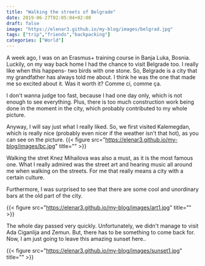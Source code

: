 ```yaml
---
title: "Walking the streets of Belgrade"
date: 2019-06-27T02:05:04+02:00
draft: false
image: "https://elenar3.github.io/my-blog/images/belgrad.jpg"
tags: ["trip","friends","backpacking"]
categories: ["World"]
---
```

A week ago, I was on an Erasmus+ training course in Banja Luka, Bosnia. Luckily, on my way back home I had the chance to visit Belgrade too. I really like when this happens- two birds with one stone.
So, Belgrade is a city that my grandfather has always told me about. I think he was the one that made me so excited about it. Was it worth it? Comme ci, comme ça.

I don't wanna judge too fast, because I had one day only, which is not enough to see everything. Plus, there is too much construction work being done in the moment in the city, which probably contributed to my whole picture. 

Anyway, I will say just what I really liked. So, we first visited Kalemegdan, which is really nice (probably even nicer if the weather isn't that hot), as you can see on the picture.
{{< figure src="https://elenar3.github.io/my-blog/images/bc.jpg" title="" >}}
 
 Walking the stret Knez Mihailova was also a must, as it is the most famous one. What I really admired was the street art and hearing music all around me when walking on the streets. For me that really means a city with a certain culture.
 
 Furthermore, I was surprised to see that there are some cool and unordinary bars at the old part of the city.
 
 {{< figure src="https://elenar3.github.io/my-blog/images/art1.jpg" title="" >}}
  
  The whole day passed very quickly. Unfortunately, we didn't manage to visit Ada Ciganlija and Zemun. But, there has to be something to come back for.
  Now, I am just going to leave this amazing sunset here..
  
  {{< figure src="https://elenar3.github.io/my-blog/images/sunset1.jpg" title="" >}}
   




